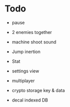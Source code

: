 
# Todo

- pause
- 2 enemies together
- machine shoot sound
- Jump inertion

- Stat
- settings view
- multiplayer
- crypto storage key & data
- decal indexed DB